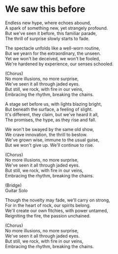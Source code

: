 # We saw this before

Endless new hype, where echoes abound,<br>
A spark of something new, yet strangely profound.<br>
But we've seen it before, this familiar parade,<br>
The thrill of surprise slowly starts to fade.<br>

The spectacle unfolds like a well-worn routine,<br>
But we yearn for the extraordinary, the unseen.<br>
Yet we won't be deceived, we won't be fooled,<br>
We're hardened by experience, our senses schooled.<br>

(Chorus)<br>
No more illusions, no more surprise,<br>
We've seen it all through jaded eyes.<br>
But still, we rock, with fire in our veins,<br>
Embracing the rhythm, breaking the chains.<br>

A stage set before us, with lights blazing bright,<br>
But beneath the surface, a feeling of slight.<br>
It's different, they claim, but we've heard it all,<br>
The promises, the hype, as they rise and fall.<br>

We won't be swayed by the same old show,<br>
We crave innovation, the thrill to bestow.<br>
We've grown wise, immune to the usual guise,<br>
But we won't give up. We'll continue to rise.<br>

(Chorus)<br>
No more illusions, no more surprise,<br>
We've seen it all through jaded eyes.<br>
But still, we rock, with fire in our veins,<br>
Embracing the rhythm, breaking the chains.<br>

(Bridge)<br>
Guitar Solo<br>

Though the novelty may fade, we'll carry on strong,<br>
For in the heart of rock, our spirits belong.<br>
We'll create our own fitchies, with power untamed,<br>
Reigniting the fire, the passion unchained.<br>

(Chorus)<br>
No more illusions, no more surprise,<br>
We've seen it all through jaded eyes.<br>
But still, we rock, with fire in our veins,<br>
Embracing the rhythm, breaking the chains.<br>

